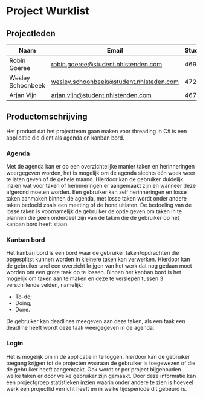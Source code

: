 # Project Wurklist

## Projectleden
| Naam | Email | Studentnummer |
| --- | --- | ---|
| Robin Goeree | robin.goeree@student.nhlstenden.com | 4697081 |
| Wesley Schoonbeek | wesley.schoonbeek@student.nhlsteden.com | 4724526 | 
| Arjan Vijn | arjan.vijn@student.nhlstenden.com | 4675134 |

## Productomschrijving
Het product dat het projectteam gaan maken voor threading in C# is een applicatie die dient als agenda en kanban bord.

### Agenda
Met de agenda kan er op een overzichtelijke manier taken en herinneringen weergegeven worden, het is mogelijk om de agenda slechts één week weer te laten geven of de gehele maand. 
Hierdoor kan de gebruiker duidelijk inzien wat voor taken of herinneringen er aangemaakt zijn en wanneer deze afgerond moeten worden. 
Een gebruiker kan zelf herinneringen en losse taken aanmaken binnen de agenda, met losse taken wordt onder andere taken bedoeld zoals een meeting of de hond uitlaten. 
De bedoeling van de losse taken is voornamelijk de gebruiker de optie geven om taken in te plannen die geen onderdeel zijn van de taken die de gebruiker op het kanban bord heeft staan.

### Kanban bord
Het kanban bord is een bord waar de gebruiker taken/opdrachten die opgesplitst kunnen worden in kleinere taken kan verwerken. 
Hierdoor kan de gebruiker snel een overzicht krijgen van het werk dat nog gedaan moet worden om een grote taak op te lossen. 
Binnen het kanban bord is het mogelijk om taken aan te maken en deze te verslepen tussen 3 verschillende velden, namelijk:

* To-do;
* Doing;
* Done.

De gebruiker kan deadlines meegeven aan deze taken, als een taak een deadline heeft wordt deze taak weergegeven in de agenda.

### Login
Het is mogelijk om in de applicatie in te loggen, hierdoor kan de gebruiker toegang krijgen tot de projecten waaraan de gebruiker is toegewezen of die de gebruiker heeft aangemaakt. 
Ook wordt er per project bijgehouden welke taken er door welke gebruiker zijn gemaakt. Door deze informatie kan een projectgroep statistieken inzien waarin onder andere te zien is hoeveel werk een projectlid verricht heeft en in welke tijdsperiode dit gebeurd is.  
